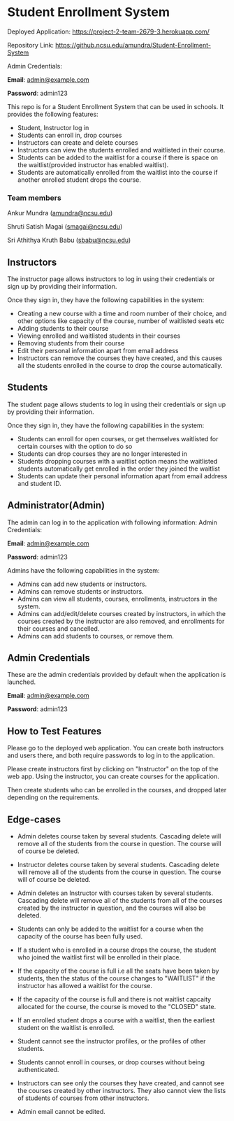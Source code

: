 # Student Enrollment System

Deployed Application: https://project-2-team-2679-3.herokuapp.com/

Repository Link: https://github.ncsu.edu/amundra/Student-Enrollment-System

Admin Credentials:

**Email**: admin@example.com

**Password**: admin123

This repo is for a Student Enrollment System that can be used in schools. It provides the following features:
- Student, Instructor log in
- Students can enroll in, drop courses
- Instructors can create and delete courses
- Instructors can view the students enrolled and waitlisted in their course.
- Students can be added to the waitlist for a course if there is space on the waitlist(provided instructor has enabled waitlist).
- Students are automatically enrolled from the waitlist into the course if another enrolled student drops the course.

### Team members
Ankur Mundra (amundra@ncsu.edu)

Shruti Satish Magai (smagai@ncsu.edu)

Sri Athithya Kruth Babu (sbabu@ncsu.edu)

## Instructors

The instructor page allows instructors to log in using their credentials or sign up by providing their information. 

Once they sign in, they have the following capabilities in the system:
- Creating a new course with a time and room number of their choice, and other options like capacity of the course, number of waitlisted seats etc
- Adding students to their course 
- Viewing enrolled and waitlisted students in their courses
- Removing students from their course
- Edit their personal information apart from email address
- Instructors can remove the courses they have created, and this causes all the students enrolled in the course to drop the course automatically.

## Students

The student page allows students to log in using their credentials or sign up by providing their information. 

Once they sign in, they have the following capabilities in the system:
- Students can enroll for open courses, or get themselves waitlisted for certain courses with the option to do so
- Students can drop courses they are no longer interested in
- Students dropping courses with a waitlist option means the waitlisted students automatically get enrolled in the order they joined the waitlist
- Students can update their personal information apart from email address and student ID. 

## Administrator(Admin)

The admin can log in to the application with following information:
Admin Credentials:

**Email**: admin@example.com

**Password**: admin123

Admins have the following capabilities in the system:

- Admins can add new students or instructors.
- Admins can remove students or instructors.
- Admins can view all students, courses, enrollments, instructors in the system.
- Admins can add/edit/delete courses created by instructors, in which the courses created by the instructor are also removed, and enrollments for their courses and cancelled.
- Admins can add students to courses, or remove them. 

## Admin Credentials
These are the admin credentials provided by default when the application is launched.

**Email**: admin@example.com

**Password**: admin123

## How to Test Features

Please go to the deployed web application. You can create both instructors and users there, and both require passwords to log in to the application.

Please create instructors first by clicking on "Instructor" on the top of the web app. Using the instructor, you can create courses for the application.

Then create students who can be enrolled in the courses, and dropped later depending on the requirements.

## Edge-cases 
- Admin deletes course taken by several students.
Cascading delete will remove all of the students from the course in question. The course will of course be deleted.

- Instructor deletes course taken by several students.
Cascading delete will remove all of the students from the course in question. The course will of course be deleted.

- Admin deletes an Instructor with courses taken by several students.
Cascading delete will remove all of the students from all of the courses created by the instructor in question, and the courses will also be deleted.

- Students can only be added to the waitlist for a course when the capacity of the course has been fully used. 

- If a student who is enrolled in a course drops the course, the student who joined the waitlist first will be enrolled in their place.

- If the capacity of the course is full i.e all the seats have been taken by students, then the status of the course changes to "WAITLIST" if the instructor has allowed a waitlist for the course. 

- If the capacity of the course is full and there is not waitlist capcaity allocated for the course, the course is moved to the "CLOSED" state.

- If an enrolled student drops a course with a waitlist, then the earliest student on the waitlist is enrolled.

- Student cannot see the instructor profiles, or the profiles of other students.

- Students cannot enroll in courses, or drop courses without being authenticated. 

- Instructors can see only the courses they have created, and cannot see the courses created by other instructors. They also cannot view the lists of students of courses from other instructors.

- Admin email cannot be edited.
